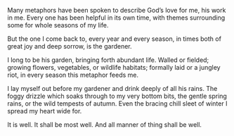 Many metaphors have been spoken to describe God’s love for me, his work in me. Every one has been helpful in its own time, with themes surrounding some for whole seasons of my life.

But the one I come back to, every year and every season, in times both of great joy and deep sorrow, is the gardener. 

I long to be his garden, bringing forth abundant life. Walled or fielded; growing flowers, vegetables, or wildlife habitats; formally laid or a jungley riot, in every season this metaphor feeds me.

I lay myself out before my gardener and drink deeply of all his rains. The foggy drizzle which soaks through to my very bottom bits, the gentle spring rains, or the wild tempests of autumn. Even the bracing chill sleet of winter I spread my heart wide for.

It is well. It shall be most well. And all manner of thing shall be well.